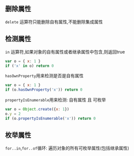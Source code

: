 ## 删除属性

`delete` 运算符只能删除自有属性,不能删除集成属性

## 检测属性

`in` 运算符,如果对象的自有属性或者继承属性中包含,则返回true
```js
var o = { x: 1 }
if ('x' in o) return 0
```

`hasOwnProperty`用来检测是否是自有属性
```js
var o = { x: 1 }
if (o.hasOwnProperty('x')) return 0
```

`propertyIsEnumerable`用来检测: 自有属性 且 可枚举

```js
var o = Object.create({x: 1})
o.y = 2
if (o.propertyIsEnumerable('x')) return 0

```

## 枚举属性

`for..in`,`for..of`循环: 遍历对象的所有可枚举属性(包括继承属性)
